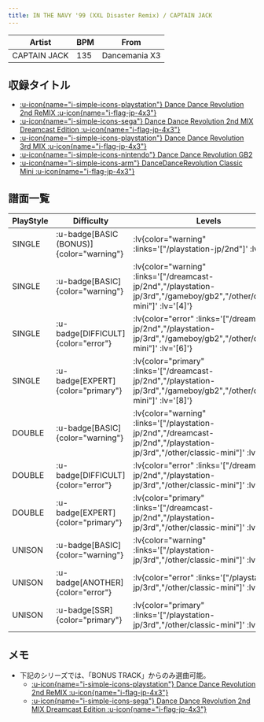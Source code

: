 ```yaml
---
title: IN THE NAVY '99 (XXL Disaster Remix) / CAPTAIN JACK
---
```


|Artist|BPM|From|
|------|---|----|
|CAPTAIN JACK|135|Dancemania X3|

## 収録タイトル

- [ :u-icon{name="i-simple-icons-playstation"} Dance Dance Revolution 2nd ReMIX :u-icon{name="i-flag-jp-4x3"} ](/playstation-jp/2nd)
- [ :u-icon{name="i-simple-icons-sega"} Dance Dance Revolution 2nd MIX Dreamcast Edition :u-icon{name="i-flag-jp-4x3"} ](/dreamcast-jp/2nd)
- [ :u-icon{name="i-simple-icons-playstation"} Dance Dance Revolution 3rd MIX :u-icon{name="i-flag-jp-4x3"} ](/playstation-jp/3rd)
- [ :u-icon{name="i-simple-icons-nintendo"} Dance Dance Revolution GB2](/gameboy/gb2)
- [ :u-icon{name="i-simple-icons-arm"} DanceDanceRevolution Classic Mini :u-icon{name="i-flag-jp-4x3"} ](/other/classic-mini)

## 譜面一覧

|PlayStyle|Difficulty|Levels|Notes|Movie|
|---------|----------|------|-----|-----|
|SINGLE| :u-badge[BASIC (BONUS)]{color="warning"} | :lv{color="warning" :links='["/playstation-jp/2nd"]' :lv='[4]'} |209/0||
|SINGLE| :u-badge[BASIC]{color="warning"} | :lv{color="warning" :links='["/dreamcast-jp/2nd","/playstation-jp/3rd","/gameboy/gb2","/other/classic-mini"]' :lv='[4]'} |199/0||
|SINGLE| :u-badge[DIFFICULT]{color="error"} | :lv{color="error" :links='["/dreamcast-jp/2nd","/playstation-jp/3rd","/gameboy/gb2","/other/classic-mini"]' :lv='[6]'} |249/0||
|SINGLE| :u-badge[EXPERT]{color="primary"} | :lv{color="primary" :links='["/dreamcast-jp/2nd","/playstation-jp/3rd","/gameboy/gb2","/other/classic-mini"]' :lv='[8]'} |307/0||
|DOUBLE| :u-badge[BASIC]{color="warning"} | :lv{color="warning" :links='["/playstation-jp/2nd","/dreamcast-jp/2nd","/playstation-jp/3rd","/other/classic-mini"]' :lv='[4]'} |203/0||
|DOUBLE| :u-badge[DIFFICULT]{color="error"} | :lv{color="error" :links='["/dreamcast-jp/2nd","/playstation-jp/3rd","/other/classic-mini"]' :lv='[5]'} |214/0||
|DOUBLE| :u-badge[EXPERT]{color="primary"} | :lv{color="primary" :links='["/dreamcast-jp/2nd","/playstation-jp/3rd","/other/classic-mini"]' :lv='[8]'} |331/0||
|UNISON| :u-badge[BASIC]{color="warning"} | :lv{color="warning" :links='["/playstation-jp/3rd","/other/classic-mini"]' :lv='[4]'} |||
|UNISON| :u-badge[ANOTHER]{color="error"} | :lv{color="error" :links='["/playstation-jp/3rd","/other/classic-mini"]' :lv='[6]'} |||
|UNISON| :u-badge[SSR]{color="primary"} | :lv{color="primary" :links='["/playstation-jp/3rd","/other/classic-mini"]' :lv='[8]'} |||

## メモ

- 下記のシリーズでは、「BONUS TRACK」からのみ選曲可能。
  - [ :u-icon{name="i-simple-icons-playstation"} Dance Dance Revolution 2nd ReMIX :u-icon{name="i-flag-jp-4x3"} ](/playstation-jp/2nd)
  - [ :u-icon{name="i-simple-icons-sega"} Dance Dance Revolution 2nd MIX Dreamcast Edition :u-icon{name="i-flag-jp-4x3"} ](/dreamcast-jp/2nd)
